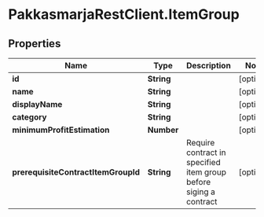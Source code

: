 # PakkasmarjaRestClient.ItemGroup

## Properties
Name | Type | Description | Notes
------------ | ------------- | ------------- | -------------
**id** | **String** |  | [optional] 
**name** | **String** |  | [optional] 
**displayName** | **String** |  | [optional] 
**category** | **String** |  | [optional] 
**minimumProfitEstimation** | **Number** |  | [optional] 
**prerequisiteContractItemGroupId** | **String** | Require contract in specified item group before siging a contract | [optional] 



